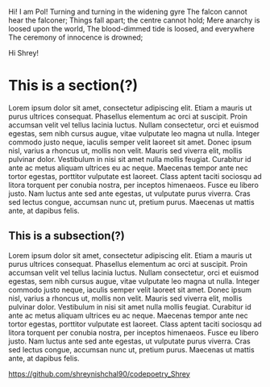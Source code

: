 Hi! I am Pol! Turning and turning in the widening gyre
The falcon cannot hear the falconer;
Things fall apart; the centre cannot hold;
Mere anarchy is loosed upon the world,
The blood-dimmed tide is loosed, and everywhere
The ceremony of innocence is drowned;

Hi Shrey!

# This is a section(?)
Lorem ipsum dolor sit amet, consectetur adipiscing elit. Etiam a mauris ut purus ultrices consequat. Phasellus elementum ac orci at suscipit. Proin accumsan velit vel tellus lacinia luctus. Nullam consectetur, orci et euismod egestas, sem nibh cursus augue, vitae vulputate leo magna ut nulla. Integer commodo justo neque, iaculis semper velit laoreet sit amet. Donec ipsum nisl, varius a rhoncus ut, mollis non velit. Mauris sed viverra elit, mollis pulvinar dolor. Vestibulum in nisi sit amet nulla mollis feugiat. Curabitur id ante ac metus aliquam ultrices eu ac neque. Maecenas tempor ante nec tortor egestas, porttitor vulputate est laoreet. Class aptent taciti sociosqu ad litora torquent per conubia nostra, per inceptos himenaeos. Fusce eu libero justo. Nam luctus ante sed ante egestas, ut vulputate purus viverra. Cras sed lectus congue, accumsan nunc ut, pretium purus. Maecenas ut mattis ante, at dapibus felis.

## This is a subsection(?)
Lorem ipsum dolor sit amet, consectetur adipiscing elit. Etiam a mauris ut purus ultrices consequat. Phasellus elementum ac orci at suscipit. Proin accumsan velit vel tellus lacinia luctus. Nullam consectetur, orci et euismod egestas, sem nibh cursus augue, vitae vulputate leo magna ut nulla. Integer commodo justo neque, iaculis semper velit laoreet sit amet. Donec ipsum nisl, varius a rhoncus ut, mollis non velit. Mauris sed viverra elit, mollis pulvinar dolor. Vestibulum in nisi sit amet nulla mollis feugiat. Curabitur id ante ac metus aliquam ultrices eu ac neque. Maecenas tempor ante nec tortor egestas, porttitor vulputate est laoreet. Class aptent taciti sociosqu ad litora torquent per conubia nostra, per inceptos himenaeos. Fusce eu libero justo. Nam luctus ante sed ante egestas, ut vulputate purus viverra. Cras sed lectus congue, accumsan nunc ut, pretium purus. Maecenas ut mattis ante, at dapibus felis.

https://github.com/shreynishchal90/codepoetry_Shrey
